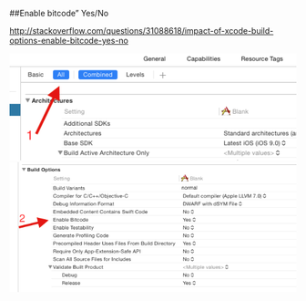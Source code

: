 ##Enable bitcode” Yes/No

http://stackoverflow.com/questions/31088618/impact-of-xcode-build-options-enable-bitcode-yes-no

<img src="pZLEX.png">

<img src="VkI72.png">